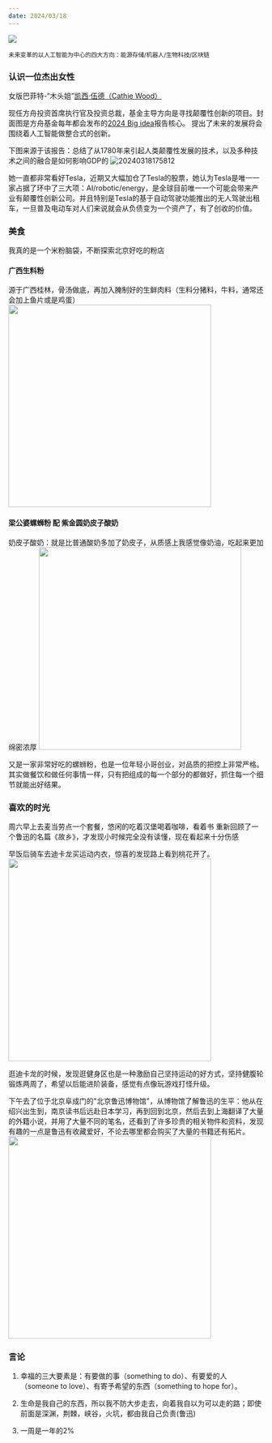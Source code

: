 ```yaml
---
date: 2024/03/18
---
```

<img src="https://cdn.xiaoqiuqiu.cn/20240318122927.png" />

<small>未来变革的以人工智能为中心的四大方向：能源存储/机器人/生物科技/区块链</small>  

### 认识一位杰出女性

女版巴菲特-“木头姐”[凯西·伍德（Cathie Wood）](https://zh.wikipedia.org/wiki/%E5%98%89%E8%8A%99%E8%93%AE%C2%B7%E4%BC%8D%E5%BE%B7)

现任方舟投资首席执行官及投资总裁，基金主导方向是寻找颠覆性创新的项目。封面图是方舟基金每年都会发布的[2024 Big idea](https://assets.arkinvest.com/media-8e522a83-1b23-4d58-a202-792712f8d2d3/3ca398a4-8e1d-41f9-9868-0b6002a9d191/ARK-Invest_Big-Ideas-2024_FINAL.pdf)报告核心。
提出了未来的发展将会围绕着人工智能做整合式的创新。

下图来源于该报告：总结了从1780年来引起人类颠覆性发展的技术，以及多种技术之间的融合是如何影响GDP的
![20240318175812](https://cdn.xiaoqiuqiu.cn/20240318175812.png)

她一直都非常看好Tesla，近期又大幅加仓了Tesla的股票，她认为Tesla是唯一一家占据了环中了三大项：AI/robotic/energy，是全球目前唯一一个可能会带来产业有颠覆性创新公司。并且特别是Tesla的基于自动驾驶功能推出的无人驾驶出租车，一旦普及电动车对人们来说就会从负债变为一个资产了，有了创收的价值。

### 美食

我真的是一个米粉脑袋，不断探索北京好吃的粉店

#### 广西生料粉

源于广西桂林，骨汤做底，再加入腌制好的生鲜肉料（生料分猪料，牛料，通常还会加上鱼片或是鸡蛋）
<img src="https://cdn.xiaoqiuqiu.cn/20240318201141.png" width="400" />

#### 梁公婆螺蛳粉 配 紫金圆奶皮子酸奶

奶皮子酸奶：就是比普通酸奶多加了奶皮子，从质感上我感觉像奶油，吃起来更加绵密浓厚
<img src="https://cdn.xiaoqiuqiu.cn/20240318201155.png" width="400" />

又是一家非常好吃的螺蛳粉，也是一位年轻小哥创业，对品质的把控上非常严格。
其实做餐饮和做任何事情一样，只有把组成的每一个部分的都做好，抓住每一个细节就能出好结果。

### 喜欢的时光

周六早上去麦当劳点一个套餐，悠闲的吃着汉堡喝着咖啡，看着书 重新回顾了一个鲁迅的名篇《故乡》，才发现小时候完全没有读懂，现在看起来十分伤感

早饭后骑车去迪卡龙买运动内衣，惊喜的发现路上看到桃花开了。
<img src="https://cdn.xiaoqiuqiu.cn/20240318222635.png" width="400" />

逛迪卡龙的时候，发现逛健身区也是一种激励自己坚持运动的好方式，坚持健腹轮锻炼两周了，希望以后能进阶装备，感觉有点像玩游戏打怪升级。

下午去了位于北京阜成门的"北京鲁迅博物馆"，从博物馆了解鲁迅的生平：他从在绍兴出生到，南京读书后远赴日本学习，再到回到北京，然后去到上海翻译了大量的外籍小说，并用了大量不同的笔名，还看到了许多珍贵的相关物件和资料，发现有趣的一点是鲁迅有收藏爱好，不论去哪里都会购买了大量的书籍还有拓片。
<img src="https://cdn.xiaoqiuqiu.cn/20240318223353.png" width="400" />

### 言论

1. 幸福的三大要素是：有要做的事（something to do）、有要爱的人（someone to love）、有寄予希望的东西（something to hope for）。

2. 生命是我自己的东西，所以我不防大步走去，向着我自以为可以走的路；即使前面是深渊，荆棘，峡谷，火坑，都由我自己负责(鲁迅)

3. 一周是一年的2%
